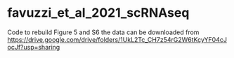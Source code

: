 # favuzzi_et_al_2021_scRNAseq
Code to rebuild Figure 5 and S6
the data can be downloaded from 
https://drive.google.com/drive/folders/1UkL2Tc_CH7z54rG2W6tKcyYF04cJocJf?usp=sharing
